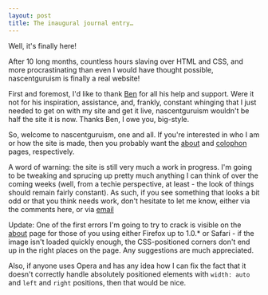 ```yaml
---
layout: post
title: The inaugural journal entry…
---
```

Well, it's finally here!

After 10 long months, countless hours slaving over HTML and CSS, and
more procrastinating than even I would have thought possible,
nascentguruism is finally a real website!

First and foremost, I'd like to thank [Ben][] for all his help and
support. Were it not for his inspiration, assistance, and, frankly,
constant whinging that I just needed to get on with my site and get it
live, nascentguruism wouldn't be half the site it is now. Thanks Ben, I
owe you, big-style.

So, welcome to nascentguruism, one and all. If you're interested in who
I am or how the site is made, then you probably want the [about][] and
[colophon][] pages, respectively.

A word of warning: the site is still very much a work in progress. I'm
going to be tweaking and sprucing up pretty much anything I can think of
over the coming weeks (well, from a techie perspective, at least - the
look of things should remain fairly constant). As such, if you see
something that looks a bit odd or that you think needs work, don't
hesitate to let me know, either via the comments here, or via [email][]

Update: One of the first errors I'm going to try to crack is visible on
the [about][] page for those of you using either Firefox up to 1.0.* or
Safari - if the image isn't loaded quickly enough, the CSS-positioned
corners don't end up in the right places on the page. Any suggestions
are much appreciated.

Also, if anyone uses Opera and has any idea how I can fix the fact that
it doesn't correctly handle absolutely positioned elements with `width:
auto` and `left` and `right` positions, then that would be nice.

[Ben]: http://ben-ward.co.uk/
[about]: /about/
[colophon]: /colophon/
[email]: /about/#contact
